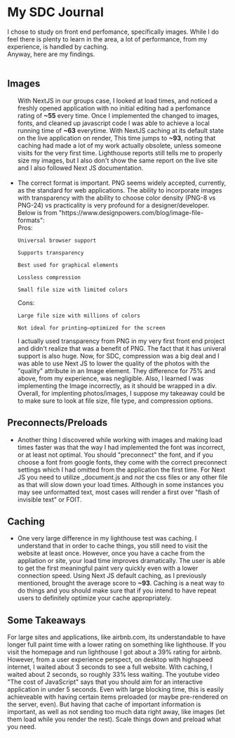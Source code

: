 <h1>My SDC Journal</h1>
<span>I chose to study on front end perfomance, specifically images. While I do feel there is plenty to learn in the area, a lot of performance, from my experience, is handled by caching.
<br>Anyway, here are my findings.
</span><br></br>
<h2>Images</h2>
<ul>
With NextJS in our groups case, I looked at load times, and noticed a freshly opened application with no initial editing had a perfomance rating of <b>~55</b> every time. Once I implemented the changed to images, fonts, and cleaned up javascript code I was able to achieve a local running time of <b>~63</b> everytime. With NextJS caching at its default state on the live application on render, This time jumps to <b>~93</b>, noting that caching had made a lot of my work actually obsolete, unless someone visits for the very first time. Lighthouse reports still tells me to properly size my images, but I also don't show the same report on the live site and I also followed Next JS documentation.<br></br>
<li>The correct format is important. PNG seems widely accepted, currently, as the standard for web applications. The ability to incorporate images with transparency with the ability to choose color density (PNG-8 vs PNG-24) vs practicality is very profound for a designer/developer. Below is from "https://www.designpowers.com/blog/image-file-formats": </li>
Pros: 

    Universal browser support

    Supports transparency

    Best used for graphical elements

    Lossless compression

    Small file size with limited colors

Cons: 

    Large file size with millions of colors

    Not ideal for printing–optimized for the screen


I actually used transparency from PNG in my very first front end project and didn't realize that was a benefit of PNG. The fact that it has univeral support is also huge. Now, for SDC, compression was a big deal and I was able to use Next JS to lower the quality of the photos with the "quality" attribute in an Image element. They difference for 75% and above, from my experience, was negligible. Also, I learned I was implementing the Image incorrectly, as it should be wrapped in a div. Overall, for implenting photos/images, I suppose my takeaway could be to make sure to look at file size, file type, and compression options.

</ul>
<h2>Preconnects/Preloads</h2>
<ul>
<li> Another thing I discovered while working with images and making load times faster was that the way I had implemented the font was incorrect, or at least not optimal. You should "preconnect" the font, and if you choose a font from google fonts, they come with the correct preconnect settings which I had omitted from the application the first time. For Next JS you need to utilize _document.js and <i>not</i> the css files or any other file as that will slow down your load times. Although in some instances you may see unformatted text, most cases will render a first over "flash of invisible text" or FOIT.</li>

</ul>
<h2>Caching</h2>
<ul>
<li>One very large difference in my lighthouse test was caching. I understand that in order to cache things, you still need to visit the website at least once. However, once you have a cache from the appliation or site, your load time improves dramatically. The user is able to get the first meaningful paint very quickly even with a lower connection speed. Using Next JS default caching, as I previously mentioned, brought the average score to <b>~93</b>. Caching is a neat way to do things and you should make sure that if you intend to have repeat users to definitely optimize your cache appropriately.</li>

</ul>

<h2>Some Takeaways</h2>
<p>For large sites and applications, like airbnb.com, its understandable to have longer full paint time with a lower rating on something like lighthouse. If you visit the homepage and run lighthouse I got about a 39% rating for airbnb. However, from a user experience perspect, on desktop with highspeed internet, I waited about 3 seconds to see a full website. With caching, I waited about 2 seconds, so roughly 33% less waiting. The youtube video "The cost of JavaScript" says that you should aim for an interactive application in under 5 seconds. Even with large blocking time, this is easily achieveable with having certain items preloaded (or maybe pre-rendered on the server, even). But having that cache of important information is important, as well as not sending too much data right away, like images (let them load while you render the rest). Scale things down and preload what you need.</p>